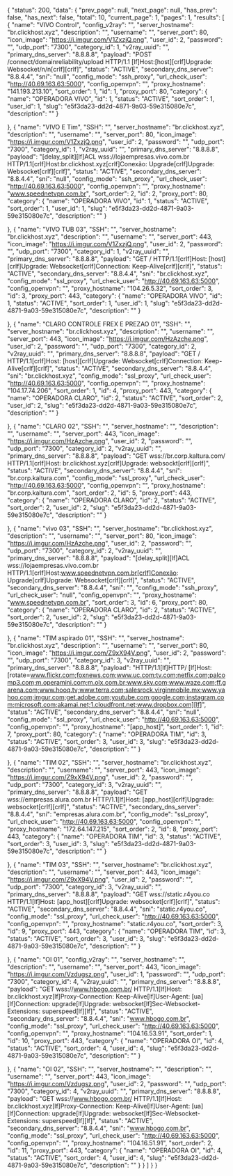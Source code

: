 { "status": 200, "data": { "prev_page": null, "next_page": null, "has_prev": false, "has_next": false, "total": 10, "current_page": 1, "pages": 1, "results": [ { "name": "VIVO Control", "config_v2ray": "", "server_hostname": "br.clickhost.xyz", "description": "", "username": "", "server_port": 80, "icon_image": "https://i.imgur.com/V1ZxzjQ.png", "user_id": 2, "password": "", "udp_port": "7300", "category_id": 1, "v2ray_uuid": "", "primary_dns_server": "8.8.8.8", "payload": "POST /connect/domainreliability/upload HTTP/1.1 [lf]Host:[host][crlf]Upgrade: Websocket/n/n[crlf][crlf]", "status": "ACTIVE", "secondary_dns_server": "8.8.4.4", "sni": "null", "config_mode": "ssh_proxy", "url_check_user": "http://40.69.163.63:5000", "config_openvpn": "", "proxy_hostname": "141.193.213.10", "sort_order": 1, "id": 1, "proxy_port": 80, "category": { "name": "OPERADORA VIVO", "id": 1, "status": "ACTIVE", "sort_order": 1, "user_id": 1, "slug": "e5f3da23-dd2d-4871-9a03-59e315080e7c", "description": "" } 

}, { "name": "VIVO E Tim", "SSH": "", "server_hostname": "br.clickhost.xyz", "description": "", "username": "", "server_port": 80, "icon_image": "https://i.imgur.com/V1ZxzjQ.png", "user_id": 2, "password": "", "udp_port": "7300", "category_id": 1, "v2ray_uuid": "", "primary_dns_server": "8.8.8.8", "payload": "[delay_split][lf]ACL wss://lojaempresas.vivo.com.br HTTP/1.1[crlf]Host:br.clickhost.xyz[crlf]Conexão: Upgrade[crlf]Upgrade: Websocket[crlf][crlf]", "status": "ACTIVE", "secondary_dns_server": "8.8.4.4", "sni": "null", "config_mode": "ssh_proxy", "url_check_user": "http://40.69.163.63:5000", "config_openvpn": "", "proxy_hostname": "www.speednetvpn.com.br", "sort_order": 2, "id": 2, "proxy_port": 80, "category": { "name": "OPERADORA VIVO", "id": 1, "status": "ACTIVE", "sort_order": 1, "user_id": 1, "slug": "e5f3da23-dd2d-4871-9a03-59e315080e7c", "description": "" } 

}, { "name": "VIVO TUB 03", "SSH": "", "server_hostname": "br.clickhost.xyz", "description": "", "username": "", "server_port": 443, "icon_image": "https://i.imgur.com/V1ZxzjQ.png", "user_id": 2, "password": "", "udp_port": "7300", "category_id": 1, "v2ray_uuid": "", "primary_dns_server": "8.8.8.8", "payload": "GET / HTTP/1.1[crlf]Host: [host][crlf]Upgrade: Websocket[crlf]Connection: Keep-Alive[crlf][crlf]", "status": "ACTIVE", "secondary_dns_server": "8.8.4.4", "sni": "br.clickhost.xyz", "config_mode": "ssl_proxy", "url_check_user": "http://40.69.163.63:5000", "config_openvpn": "", "proxy_hostname": "104.26.5.32", "sort_order": 3, "id": 3, "proxy_port": 443, "category": { "name": "OPERADORA VIVO", "id": 1, "status": "ACTIVE", "sort_order": 1, "user_id": 1, "slug": "e5f3da23-dd2d-4871-9a03-59e315080e7c", "description": "" } 

}, { "name": "CLARO CONTROLE FREX E PREZAO 01", "SSH": "", "server_hostname": "br.clickhost.xyz", "description": "", "username": "", "server_port": 443, "icon_image": "https://i.imgur.com/HzAzche.png", "user_id": 2, "password": "", "udp_port": "7300", "category_id": 2, "v2ray_uuid": "", "primary_dns_server": "8.8.8.8", "payload": "GET / HTTP/1.1[crlf]Host: [host][crlf]Upgrade: Websocket[crlf]Connection: Keep-Alive[crlf][crlf]", "status": "ACTIVE", "secondary_dns_server": "8.8.4.4", "sni": "br.clickhost.xyz", "config_mode": "ssl_proxy", "url_check_user": "http://40.69.163.63:5000", "config_openvpn": "", "proxy_hostname": "104.17.74.206", "sort_order": 1, "id": 4, "proxy_port": 443, "category": { "name": "OPERADORA CLARO", "id": 2, "status": "ACTIVE", "sort_order": 2, "user_id": 2, "slug": "e5f3da23-dd2d-4871-9a03-59e315080e7c", "description": "" } 

}, { "name": "CLARO 02", "SSH": "", "server_hostname": "", "description": "", "username": "", "server_port": 443, "icon_image": "https://i.imgur.com/HzAzche.png", "user_id": 2, "password": "", "udp_port": "7300", "category_id": 2, "v2ray_uuid": "", "primary_dns_server": "8.8.8.8", "payload": "GET wss://br.corp.kaltura.com/ HTTP/1.1[crlf]Host: br.clickhost.xyz[crlf]Upgrade: websockt[crlf][crlf]", "status": "ACTIVE", "secondary_dns_server": "8.8.4.4", "sni": "br.corp.kaltura.com", "config_mode": "ssl_proxy", "url_check_user": "http://40.69.163.63:5000", "config_openvpn": "", "proxy_hostname": "br.corp.kaltura.com", "sort_order": 2, "id": 5, "proxy_port": 443, "category": { "name": "OPERADORA CLARO", "id": 2, "status": "ACTIVE", "sort_order": 2, "user_id": 2, "slug": "e5f3da23-dd2d-4871-9a03-59e315080e7c", "description": "" } 

}, { "name": "vivo 03", "SSH": "", "server_hostname": "br.clickhost.xyz", "description": "", "username": "", "server_port": 80, "icon_image": "https://i.imgur.com/HzAzche.png", "user_id": 2, "password": "", "udp_port": "7300", "category_id": 2, "v2ray_uuid": "", "primary_dns_server": "8.8.8.8", "payload": "[delay_split][lf]ACL wss://lojaempresas.vivo.com.br HTTP/1.1[crlf]Host:www.speednetvpn.com.br[crlf]Conexão: Upgrade[crlf]Upgrade: Websocket[crlf][crlf]", "status": "ACTIVE", "secondary_dns_server": "8.8.4.4", "sni": "", "config_mode": "ssh_proxy", "url_check_user": "null", "config_openvpn": "", "proxy_hostname": "www.speednetvpn.com.br", "sort_order": 3, "id": 6, "proxy_port": 80, "category": { "name": "OPERADORA CLARO", "id": 2, "status": "ACTIVE", "sort_order": 2, "user_id": 2, "slug": "e5f3da23-dd2d-4871-9a03-59e315080e7c", "description": "" } 

}, { "name": "TIM aspirado 01", "SSH": "", "server_hostname": "br.clickhost.xyz", "description": "", "username": "", "server_port": 80, "icon_image": "https://i.imgur.com/Z9xX94V.png", "user_id": 2, "password": "", "udp_port": "7300", "category_id": 3, "v2ray_uuid": "", "primary_dns_server": "8.8.8.8", "payload": "HTTP/1.1[lf]HTTP/ [lf]Host: [rotate=www.flickr.com;foxnews.com;www.uc.com;tv.com;netfix.com;palcomp3.com;m.operamini.com;m.olx.com.br;www.sky.com;www.waze.com;ff.garena.com;www.hooq.tv;www.terra.com;salesrock.virginmobile.mx;www.yahoo.com;imgur.com;get.adobe.com;youtube.com;google.com;instagram.com;microsoft.com;akamai.net;1.cloudfront.net;www.dropbox.com][lf]", "status": "ACTIVE", "secondary_dns_server": "8.8.4.4", "sni": "null", "config_mode": "ssl_proxy", "url_check_user": "http://40.69.163.63:5000", "config_openvpn": "", "proxy_hostname": "[app_host]", "sort_order": 1, "id": 7, "proxy_port": 80, "category": { "name": "OPERADORA TIM", "id": 3, "status": "ACTIVE", "sort_order": 3, "user_id": 3, "slug": "e5f3da23-dd2d-4871-9a03-59e315080e7c", "description": "" } 

}, { "name": "TIM 02", "SSH": "", "server_hostname": "br.clickhost.xyz", "description": "", "username": "", "server_port": 443, "icon_image": "https://i.imgur.com/Z9xX94V.png", "user_id": 2, "password": "", "udp_port": "7300", "category_id": 3, "v2ray_uuid": "", "primary_dns_server": "8.8.8.8", "payload": "GET wss://empresas.alura.com.br HTTP/1.1[lf]Host: [app_host][crlf]Upgrade: websocket[crlf][crlf]", "status": "ACTIVE", "secondary_dns_server": "8.8.4.4", "sni": "empresas.alura.com.br", "config_mode": "ssl_proxy", "url_check_user": "http://40.69.163.63:5000", "config_openvpn": "", "proxy_hostname": "172.64.147.215", "sort_order": 2, "id": 8, "proxy_port": 443, "category": { "name": "OPERADORA TIM", "id": 3, "status": "ACTIVE", "sort_order": 3, "user_id": 3, "slug": "e5f3da23-dd2d-4871-9a03-59e315080e7c", "description": "" } 

}, { "name": "TIM 03", "SSH": "", "server_hostname": "br.clickhost.xyz", "description": "", "username": "", "server_port": 443, "icon_image": "https://i.imgur.com/Z9xX94V.png", "user_id": 2, "password": "", "udp_port": "7300", "category_id": 3, "v2ray_uuid": "", "primary_dns_server": "8.8.8.8", "payload": "GET wss://static.r4you.co HTTP/1.1[lf]Host: [app_host][crlf]Upgrade: websocket[crlf][crlf]", "status": "ACTIVE", "secondary_dns_server": "8.8.4.4", "sni": "static.r4you.co", "config_mode": "ssl_proxy", "url_check_user": "http://40.69.163.63:5000", "config_openvpn": "", "proxy_hostname": "static.r4you.co", "sort_order": 3, "id": 9, "proxy_port": 443, "category": { "name": "OPERADORA TIM", "id": 3, "status": "ACTIVE", "sort_order": 3, "user_id": 3, "slug": "e5f3da23-dd2d-4871-9a03-59e315080e7c", "description": "" } 

}, { "name": "OI 01", "config_v2ray": "", "server_hostname": "", "description": "", "username": "", "server_port": 443, "icon_image": "https://i.imgur.com/Vzdugsz.png", "user_id": 1, "password": "", "udp_port": "7300", "category_id": 4, "v2ray_uuid": "", "primary_dns_server": "8.8.8.8", "payload": "GET wss://www.hbogo.com.br/ HTTP/1.1[lf]Host: br.clickhost.xyz[lf]Proxy-Connection: Keep-Alive[lf]User-Agent: [ua][lf]Connection: upgrade[lf]Upgrade: websocket[lf]Sec-Websocket-Extensions: superspeed[lf][lf]", "status": "ACTIVE", "secondary_dns_server": "8.8.4.4", "sni": "www.hbogo.com.br", "config_mode": "ssl_proxy", "url_check_user": "http://40.69.163.63:5000", "config_openvpn": "", "proxy_hostname": "104.16.53.91", "sort_order": 1, "id": 10, "proxy_port": 443, "category": { "name": "OPERADORA OI", "id": 4, "status": "ACTIVE", "sort_order": 4, "user_id": 4, "slug": "e5f3da23-dd2d-4871-9a03-59e315080e7c", "description": "" } 

}, { "name": "OI 02", "SSH": "", "server_hostname": "", "description": "", "username": "", "server_port": 443, "icon_image": "https://i.imgur.com/Vzdugsz.png", "user_id": 2, "password": "", "udp_port": "7300", "category_id": 4, "v2ray_uuid": "", "primary_dns_server": "8.8.8.8", "payload": "GET wss://www.hbogo.com.br/ HTTP/1.1[lf]Host: br.clickhost.xyz[lf]Proxy-Connection: Keep-Alive[lf]User-Agent: [ua][lf]Connection: upgrade[lf]Upgrade: websocket[lf]Sec-Websocket-Extensions: superspeed[lf][lf]", "status": "ACTIVE", "secondary_dns_server": "8.8.4.4", "sni": "www.hbogo.com.br", "config_mode": "ssl_proxy", "url_check_user": "http://40.69.163.63:5000", "config_openvpn": "", "proxy_hostname": "104.16.51.91", "sort_order": 2, "id": 11, "proxy_port": 443, "category": { "name": "OPERADORA OI", "id": 4, "status": "ACTIVE", "sort_order": 4, "user_id": 4, "slug": "e5f3da23-dd2d-4871-9a03-59e315080e7c", "description": "" } } ] } }
